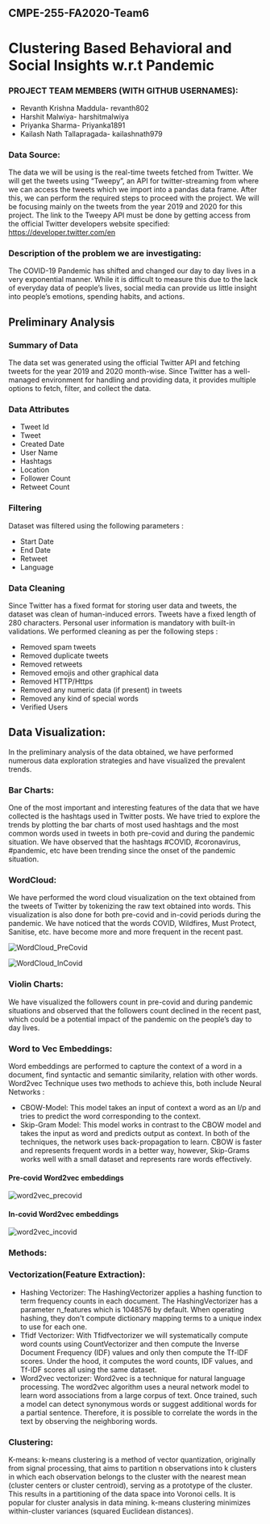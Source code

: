 ## CMPE-255-FA2020-Team6

# Clustering Based Behavioral and Social Insights w.r.t Pandemic 

### PROJECT TEAM MEMBERS (WITH GITHUB USERNAMES):
- Revanth Krishna Maddula- revanth802
- Harshit Malwiya- harshitmalwiya
- Priyanka Sharma- Priyanka1891
- Kailash Nath Tallapragada- kailashnath979

### Data Source:
The data we will be using is the real-time tweets fetched from Twitter. We will get the tweets using “Tweepy”, an API for twitter-streaming from where we can access the tweets which we import into a pandas data frame. After this, we can perform the required steps to proceed with the project.
We will be focusing mainly on the tweets from the year 2019 and 2020 for this project. The link to the Tweepy API must be done by getting access from the official Twitter developers website specified: https://developer.twitter.com/en

### Description of the problem we are investigating:
The COVID-19 Pandemic has shifted and changed our day to day lives in a very exponential manner. While it is difficult to measure this due to the lack of everyday data of people’s lives, social media can provide us little insight into people’s emotions, spending habits, and actions.

## Preliminary Analysis

### Summary of Data
The data set was generated using the official Twitter API and fetching tweets for the year 2019 and 2020 month-wise. Since Twitter has a well-managed environment for handling and providing data, it provides multiple options to fetch, filter, and collect the data.

### Data Attributes 
- Tweet Id 
- Tweet 
- Created Date
- User Name
- Hashtags
- Location
- Follower Count
- Retweet Count


### Filtering
Dataset was filtered using the following parameters : 
- Start Date
- End Date
- Retweet
- Language

### Data Cleaning
Since Twitter has a fixed format for storing user data and tweets, the dataset was clean of human-induced errors. Tweets have a fixed length of 280 characters. Personal user information is mandatory with built-in validations. 
We performed cleaning as per the following steps : 
- Removed spam tweets
- Removed duplicate tweets
- Removed retweets
- Removed emojis and other graphical data
- Removed HTTP/Https
- Removed any numeric data (if present) in tweets
- Removed any kind of special words
- Verified Users

## Data Visualization:
In the preliminary analysis of the data obtained, we have performed numerous data exploration strategies and have visualized the prevalent trends. 

### Bar Charts: 
One of the most important and interesting features of the data that we have collected is the hashtags used in Twitter posts. We have tried to explore the trends by plotting the bar charts of most used hashtags and the most common words used in tweets in both pre-covid and during the pandemic situation. We have observed that the hashtags #COVID, #coronavirus, #pandemic, etc have been trending since the onset of the pandemic situation.
### WordCloud: 
We have performed the word cloud visualization on the text obtained from the tweets of Twitter by tokenizing the raw text obtained into words. This visualization is also done for both pre-covid and in-covid periods during the pandemic. We have noticed that the words COVID, Wildfires, Must Protect, Sanitise, etc. have become more and more frequent in the recent past.

![WordCloud_PreCovid](https://github.com/revanth802/CMPE-255-FA2020-Team6/blob/main/Images_Figures/WordCloud_PreCovid.png)

![WordCloud_InCovid](https://github.com/revanth802/CMPE-255-FA2020-Team6/blob/main/Images_Figures/WordCloud_InCovid.png)


### Violin Charts: 
We have visualized the followers count in pre-covid and during pandemic situations and observed that the followers count declined in the recent past, which could be a potential impact of the pandemic on the people’s day to day lives.

### Word to Vec Embeddings: 
Word embeddings are performed to capture the context of a word in a document, find syntactic and semantic similarity, relation with other words.
Word2vec Technique uses two methods to achieve this, both include Neural Networks :
- CBOW-Model: This model takes an input of context a word as an I/p and tries to predict the word corresponding to the context.
- Skip-Gram Model: This model works in contrast to the CBOW model and takes the input as word and predicts output as context.
In both of the techniques, the network uses back-propagation to learn. CBOW is faster and represents frequent words in a better way, however, Skip-Grams works well with a small dataset and represents rare words effectively. 
#### Pre-covid Word2vec embeddings
![word2vec_precovid](https://github.com/revanth802/CMPE-255-FA2020-Team6/blob/main/Images_Figures/word2vec_precovid.png)
#### In-covid Word2vec embeddings
![word2vec_incovid](https://github.com/revanth802/CMPE-255-FA2020-Team6/blob/main/Images_Figures/wordvec_incovid.png)
	
### Methods:

### Vectorization(Feature Extraction): 
- Hashing Vectorizer: The HashingVectorizer applies a hashing function to term frequency counts in each document. The HashingVectorizer has a parameter n_features which is 1048576 by default. When operating hashing, they don't compute dictionary mapping terms to a unique index to use for each one.
- Tfidf Vectorizer: With Tfidfvectorizer we will systematically compute word counts using CountVectorizer and then compute the Inverse Document Frequency (IDF) values and only then compute the Tf-IDF scores. Under the hood, it computes the word counts, IDF values, and Tf-IDF scores all using the same dataset.
- Word2vec vectorizer: Word2vec is a technique for natural language processing. The word2vec algorithm uses a neural network model to learn word associations from a large corpus of text. Once trained, such a model can detect synonymous words or suggest additional words for a partial sentence. Therefore, it is possible to correlate the words in the text by observing the neighboring words.



### Clustering:
K-means: k-means clustering is a method of vector quantization, originally from signal processing, that aims to partition n observations into k clusters in which each observation belongs to the cluster with the nearest mean (cluster centers or cluster centroid), serving as a prototype of the cluster. This results in a partitioning of the data space into Voronoi cells. It is popular for cluster analysis in data mining. k-means clustering minimizes within-cluster variances (squared Euclidean distances).
